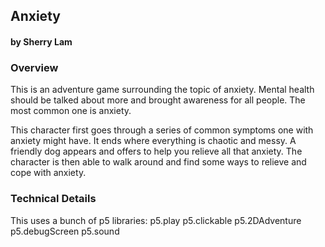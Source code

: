 ## Anxiety
#### by Sherry Lam



### Overview
This is an adventure game surrounding the topic of anxiety. Mental health should be talked about more and brought awareness for all people. The most common one is anxiety. 

This character first goes through a series of common symptoms one with anxiety might have. It ends where everything is chaotic and messy. A friendly dog appears and offers to help you relieve all that anxiety. The character is then able to walk around and find some ways to relieve and cope with anxiety.

### Technical Details

This uses a bunch of p5 libraries:
p5.play
p5.clickable
p5.2DAdventure
p5.debugScreen
p5.sound